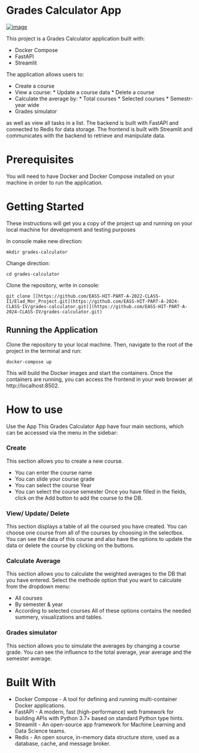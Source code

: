 # Grades Calculator App

 [![image](https://github.com/EASS-HIT-PART-A-2024-CLASS-IV/grades-calculator/assets/131989545/c214de5f-f324-4313-99dd-a0301a6e06e4)
](https://github.com/EASS-HIT-PART-A-2024-CLASS-IV/grades-calculator/blob/main/frontend/LOGO-CALCULATOR2.png)


This project is a Grades Calculator application built with:

- Docker Compose
- FastAPI
- Streamlit 

The application allows users to:

- Create a course
- View a course:  * Update a course data
                  * Delete a course
- Calculate the average by: * Total courses
                            * Selected courses
                            * Semestr-year wide
- Grades simulator

  
as well as view all tasks in a list. The backend is built with FastAPI and connected to Redis for data storage. The frontend is built with Streamlit and communicates with the backend to retrieve and manipulate data.

# Prerequisites
You will need to have Docker and Docker Compose installed on your machine in order to run the application.

# Getting Started
These instructions will get you a copy of the project up and running on your local machine for development and testing purposes

In console make new direction:
```
mkdir grades-calculator
```

Change direction: 
```
cd grades-calculator
```

Clone the repository, write in console: 
```
git clone [[https://github.com/EASS-HIT-PART-A-2022-CLASS-II/Elad_Mor_Project.git](https://github.com/EASS-HIT-PART-A-2024-CLASS-IV/grades-calculator.git)](https://github.com/EASS-HIT-PART-A-2024-CLASS-IV/grades-calculator.git)
```

## Running the Application
Clone the repository to your local machine. Then, navigate to the root of the project in the terminal and run:

```docker-compose up```

This will build the Docker images and start the containers. Once the containers are running, you can access the frontend in your web browser at
http://localhost:8502.

# How to use
Use the App
This Grades Calculator App have four main sections, which can be accessed via the menu in the sidebar:

### Create
This section allows you to create a new course.
  * You can enter the course name
  * You can slide your course grade
  * You can select the course Year
  * You can select the course semester
Once you have filled in the fields, click on the Add button to add the course to the DB.

### View/ Update/ Delete
This section displays a table of all the coursed you have created.
You can choose one course from all of the courses by choosing in the selectbox.
You can see the data of this course and also have the options to update the data or delete the course by clicking on the buttons.

### Calculate Average
This section allows you to calculate the weighted averages to the DB that you have entered.
Select the methode option that you want to calculate from the dropdown menu:
  * All courses
  * By semester & year
  * According to selected courses
All of these options contains the needed summery, visualizations and tables.

### Grades simulator 
This section allows you to simulate the averages by changing a course grade.
You can see the influence to the total average, year average and the semester average.

# Built With
- Docker Compose - A tool for defining and running multi-container Docker applications.
- FastAPI - A modern, fast (high-performance) web framework for building APIs with Python 3.7+ based on standard Python type hints.
- Streamlit - An open-source app framework for Machine Learning and Data Science teams.
- Redis - An open source, in-memory data structure store, used as a database, cache, and message broker.

